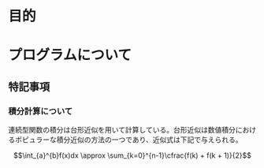 # 目的

# プログラムについて
## 特記事項
### 積分計算について
連続型関数の積分は台形近似を用いて計算している。台形近似は数値積分におけるポピュラーな積分近似の方法の一つであり、近似式は下記で与えられる。

$$\int_{a}^{b}f(x)dx \approx \sum_{k=0}^{n-1}\cfrac{f(k) + f(k + 1)}{2}$$




